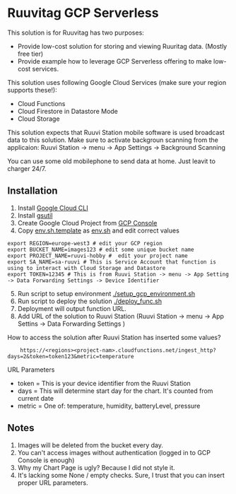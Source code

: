 # Ruuvitag GCP Serverless
This solution is for Ruuvitag has two purposes:
* Provide low-cost solution for storing and viewing Ruuritag data. (Mostly free tier)
* Provide example how to leverage GCP Serverless offering to make low-cost services.

This solution uses following Google Cloud Services (make sure your region supports these!):
* Cloud Functions 
* Cloud Firestore in Datastore Mode
* Cloud Storage

This solution expects that Ruuvi Station mobile software is used broadcast data to this solution.
Make sure to activate backgroun scanning from the applicaion: Ruuvi Station -> menu -> App Settings -> Background Scanning

You can use some old mobilephone to send data at home. Just leavit to charger 24/7.

## Installation

1. Install [Google Cloud CLI](https://cloud.google.com/sdk/docs/install)
2. Install [gsutil](https://cloud.google.com/storage/docs/gsutil_install)
3. Create Google Cloud Project from [GCP Console](https://console.cloud.google.com/)
4. Copy [env.sh.template](env.sh.template)  as [env.sh](env.sh) and edit correct values
```
export REGION=europe-west3 # edit your GCP region 
export BUCKET_NAME=images123 # edit some unique bucket name
export PROJECT_NAME=ruuvi-hobby #  edit your project name
export SA_NAME=sa-ruuvi # This is Service Account that function is using to interact with Cloud Storage and Datastore
export TOKEN=12345 # This is from Ruuvi Station -> menu -> App Setting -> Data Forwarding Settings -> Device Identifier
```
5. Run script to setup environment [./setup_gcp_environment.sh](setup_gcp_environment.sh)
6. Run script to deploy the solution [./deploy_func.sh](deploy_func.sh)
7. Deployment will output function URL.
8. Add URL of the solution to Ruuvi Station (Ruuvi Station -> menu -> App Settins -> Data Forwarding Settings )

How to access the solution after Ruuvi Station has inserted some values?
```
    https://<regions><project-nam>.cloudfunctions.net/ingest_http?days=2&token=token123&metric=temperature
```
URL Parameters
* token = This is your device identifier from the Ruuvi Station
* days = This will determine start day for the chart. It's counted from current date 
* metric = One of: temperature, humidity, batteryLevel, pressure


## Notes
1. Images will be deleted from the bucket every day.
2. You can't access images without authentication (logged in to GCP Console is enough)
3. Why my Chart Page is ugly? Because I did not style it.
4. It's lacking some None / empty checks. Sure, I trust that you can insert proper URL parameters.
